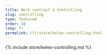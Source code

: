 ```yaml
---
title: Work contract & Controlling
slug: controlling
type: featured
order: 10
lang: fr
permalink: /fr/store/keleo-controlling.html
---
```


{% include store/keleo-controlling.md %}
 
